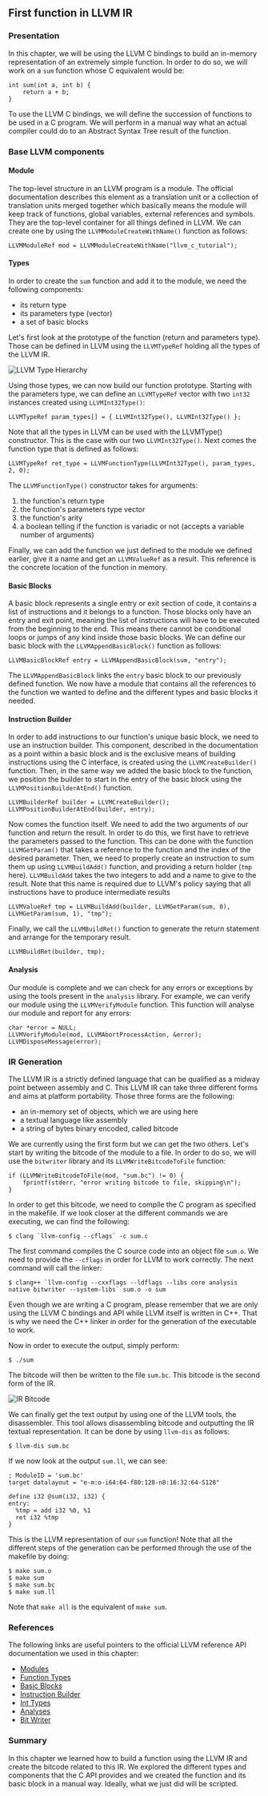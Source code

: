 ## First function in LLVM IR


### Presentation

In this chapter, we will be using the LLVM C bindings to build an in-memory
representation of an extremely simple function. In order to do so, we will work
on a `sum` function whose C equivalent would be:

```language=c
int sum(int a, int b) {
    return a + b;
}
```


To use the LLVM C bindings, we will define the succession of functions
to be used in a C program. We will perform in a manual way what an actual compiler
could do to an Abstract Syntax Tree result of the function.

### Base LLVM components


#### Module

The top-level structure in an LLVM program is a module. The official documentation
describes this element as a translation unit or a collection of translation units
merged together which basically means the module will keep track of functions, global
variables, external references and symbols. They are the top-level container for
all things defined in LLVM. We can create one by using the `LLVMModuleCreateWithName()` function as follows:

```language=c
LLVMModuleRef mod = LLVMModuleCreateWithName("llvm_c_tutorial");
```


#### Types

In order to create the `sum` function and add it to the module, we need the
following components:

- its return type
- its parameters type \(vector\)
- a set of basic blocks


Let's first look at the prototype of the function \(return and parameters type\).
Those can be defined in LLVM using the `LLVMTypeRef` holding all the types
of the LLVM IR.

![LLVM Type Hierarchy](figures/llvm_types.png)

Using those types, we can now build our function prototype. Starting with the
parameters type, we can define an `LLVMTypeRef` vector with two `int32` instances created using `LLVMInt32Type()`:

```language=c
LLVMTypeRef param_types[] = { LLVMInt32Type(), LLVMInt32Type() };
```


Note that all the types in LLVM can be used with the LLVM<type>Type\(\) constructor.
This is the case with our two `LLVMInt32Type()`. Next comes the function type
that is defined as follows:

```language=c
LLVMTypeRef ret_type = LLVMFunctionType(LLVMInt32Type(), param_types, 2, 0);
```


The `LLVMFunctionType()` constructor takes for arguments:
1. the function's return type
1. the function's parameters type vector
1. the function's arity
1. a boolean telling if the function is variadic or not \(accepts a variable number of arguments\)


Finally, we can add the function we just defined to the module we defined earlier,
give it a name and get an `LLVMValueRef` as a result. This reference is the
concrete location of the function in memory.

#### Basic Blocks

A basic block represents a single entry or exit section of code, it contains a
list of instructions and it belongs to a function.
Those blocks only have an entry and exit point, meaning the list of instructions
will have to be executed from the beginning to the end. This means there cannot
be conditional loops or jumps of any kind inside those basic blocks. We can define
our basic block with the `LLVMAppendBasicBlock()` function as follows:

```language=c
LLVMBasicBlockRef entry = LLVMAppendBasicBlock(sum, "entry");
```


The `LLVMAppendBasicBlock` links the `entry` basic block to our previously defined
function. We now have a module that contains all the references to the function
we wanted to define and the different types and basic blocks it needed.

#### Instruction Builder

In order to add instructions to our function's unique basic block, we need to use
an instruction builder. This component, described in the documentation as
a point within a basic block and is the exclusive means of building instructions
using the C interface, is created using the `LLVMCreateBuilder()` function. Then, in the same way we added the basic block to the function,
we position the builder to start in the entry of the basic block using the `LLVMPositionBuilderAtEnd()` function.

```language=c
LLVMBuilderRef builder = LLVMCreateBuilder();
LLVMPositionBuilderAtEnd(builder, entry);
```


Now comes the function itself. We need to add the two arguments of our function
and return the result. In order to do this, we first have to retrieve the parameters
passed to the function. This can be done with the function `LLVMGetParam()` that
takes a reference to the function and the index of the desired parameter. Then,
we need to properly create an instruction to sum them up using `LLVMBuildAdd()` function, and providing a return holder
\(`tmp` here\). `LLVMBuildAdd` takes the two integers to add and a name to give
to the result. Note that this name is required due to LLVM's policy saying that
all instructions have to produce intermediate results

```language=c
LLVMValueRef tmp = LLVMBuildAdd(builder, LLVMGetParam(sum, 0), LLVMGetParam(sum, 1), "tmp");
```


Finally, we call the `LLVMBuildRet()` function to generate the return statement and arrange for the temporary result.

```language=c
LLVMBuildRet(builder, tmp);
```


#### Analysis


Our module is complete and we can check for any errors or exceptions by using the
tools present in the `analysis` library. For example, we can verify our module using the `LLVMVerifyModule` function.
This function will analyse our module and report for any errors:

```language=c
char *error = NULL;
LLVMVerifyModule(mod, LLVMAbortProcessAction, &error);
LLVMDisposeMessage(error);
```


### IR Generation

The LLVM IR is a strictly defined language that can be qualified as a
midway point between assembly and C. This LLVM IR can take three different forms
and aims at platform portability. Those three forms are the following:

- an in-memory set of objects, which we are using here
- a textual language like assembly
- a string of bytes binary encoded, called bitcode


We are currently using the first form but we can get the two others. Let's start
by writing the bitcode of the module to a file. In order to do so, we will use the
`bitwriter` library and its `LLVMWriteBitcodeToFile` function:

```language=c
if (LLVMWriteBitcodeToFile(mod, "sum.bc") != 0) {
    fprintf(stderr, "error writing bitcode to file, skipping\n");
}
```


In order to get this bitcode, we need to compile the C program as specified in
the makefile. If we look closer at the different commands we are executing, we
can find the following:

```language=bash
$ clang `llvm-config --cflags` -c sum.c
```


The first command compiles the C source code into an object file `sum.o`. We
need to provide the `--cflags` in order for LLVM to work correctly. The next
command will call the linker:

```language=bash
$ clang++ `llvm-config --cxxflags --ldflags --libs core analysis native bitwriter --system-libs` sum.o -o sum
```


Even though we are writing a C program, please remember that we are only using
the LLVM C bindings and API while LLVM itself is written in C++. That is why we
need the C++ linker in order for the generation of the executable to work.

Now in order to execute the output, simply perform:
```language=bash
$ ./sum
```


The bitcode will then be written to the file `sum.bc`. This bitcode is the second form of the IR.

![IR Bitcode](figures/bitcode_sum.png)

We can finally get the text output by using one of the LLVM tools, the disassembler.
This tool allows disassembling bitcode and outputting the IR textual representation.
It can be done by using `llvm-dis` as follows:

```language=bash
$ llvm-dis sum.bc
```


If we now look at the output `sum.ll`, we can see:

```language=llvm
; ModuleID = 'sum.bc'
target datalayout = "e-m:o-i64:64-f80:128-n8:16:32:64-S128"

define i32 @sum(i32, i32) {
entry:
  %tmp = add i32 %0, %1
  ret i32 %tmp
}
```


This is the LLVM representation of our `sum` function! Note that all the different
steps of the generation can be performed through the use of the makefile by doing:

```language=bash
$ make sum.o
$ make sum
$ make sum.bc
$ make sum.ll
```


Note that `make all` is the equivalent of `make sum`.

### References


The following links are useful pointers to the official LLVM reference API documentation we used in this chapter:

- [Modules](https://llvm.org/doxygen/group__LLVMCCoreModule.html)
- [Function Types](https://llvm.org/doxygen/group__LLVMCCoreTypeFunction.html)
- [Basic Blocks](https://llvm.org/doxygen/group__LLVMCCoreValueBasicBlock.html)
- [Instruction Builder](https://llvm.org/doxygen/group__LLVMCCoreInstructionBuilder.html)
- [Int Types](https://llvm.org/doxygen/group__LLVMCCoreTypeInt.html)
- [Analyses](https://llvm.org/doxygen/group__LLVMCAnalysis.html)
- [Bit Writer](https://llvm.org/doxygen/group__LLVMCBitWriter.html)

### Summary


In this chapter we learned how to build a function using the LLVM IR and create the bitcode
related to this IR. We explored the different types and
components that the C API provides and we created the function and its basic
block in a manual way. Ideally, what we just did will be scripted.
